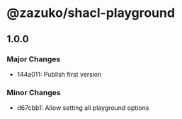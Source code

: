 # @zazuko/shacl-playground

## 1.0.0

### Major Changes

- 144a011: Publish first version

### Minor Changes

- d67cbb1: Allow setting all playground options

